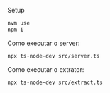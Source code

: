 Setup
```sh
nvm use
npm i
```

Como executar o server:
```sh
npx ts-node-dev src/server.ts
```

Como executar o extrator:
```sh
npx ts-node-dev src/extract.ts
```